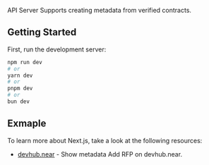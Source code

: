 API Server Supports creating metadata from verified contracts.

## Getting Started

First, run the development server:

```bash
npm run dev
# or
yarn dev
# or
pnpm dev
# or
bun dev
```


## Exmaple

To learn more about Next.js, take a look at the following resources:

- [devhub.near](https://aipgf-contract-metadata-api.vercel.app/api/near?account=devhub.near&network=mainnet&methods=add_rfp) - Show metadata Add RFP on devhub.near.
